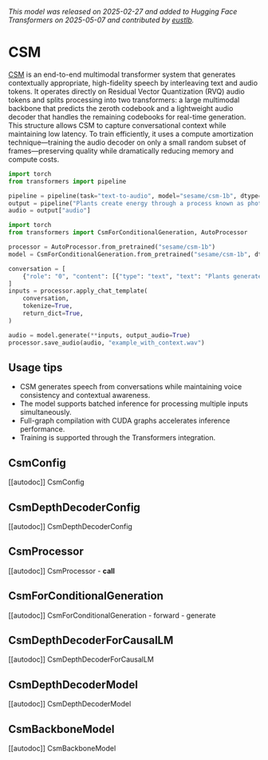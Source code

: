 <!--Copyright 2025 The HuggingFace Team. All rights reserved.

Licensed under the Apache License, Version 2.0 (the "License"); you may not use this file except in compliance with
the License. You may obtain a copy of the License at

http://www.apache.org/licenses/LICENSE-2.0

Unless required by applicable law or agreed to in writing, software distributed under the License is distributed on
an "AS IS" BASIS, WITHOUT WARRANTIES OR CONDITIONS OF ANY KIND, either express or implied. See the License for the
specific language governing permissions and limitations under the License.

⚠️ Note that this file is in Markdown but contain specific syntax for our doc-builder (similar to MDX) that may not be
rendered properly in your Markdown viewer.

-->
*This model was released on 2025-02-27 and added to Hugging Face Transformers on 2025-05-07 and contributed by [eustlb](https://huggingface.co/eustlb).*

# CSM

[CSM](https://www.sesame.com/research/crossing_the_uncanny_valley_of_voice) is an end-to-end multimodal transformer system that generates contextually appropriate, high-fidelity speech by interleaving text and audio tokens. It operates directly on Residual Vector Quantization (RVQ) audio tokens and splits processing into two transformers: a large multimodal backbone that predicts the zeroth codebook and a lightweight audio decoder that handles the remaining codebooks for real-time generation. This structure allows CSM to capture conversational context while maintaining low latency. To train efficiently, it uses a compute amortization technique—training the audio decoder on only a small random subset of frames—preserving quality while dramatically reducing memory and compute costs.

<hfoptions id="usage">
<hfoption id="Pipeline">

```py
import torch
from transformers import pipeline

pipeline = pipeline(task="text-to-audio", model="sesame/csm-1b", dtype="auto")
output = pipeline("Plants create energy through a process known as photosynthesis.")
audio = output["audio"]
```

</hfoption>
<hfoption id="CsmForConditionalGeneration">

```py
import torch
from transformers import CsmForConditionalGeneration, AutoProcessor

processor = AutoProcessor.from_pretrained("sesame/csm-1b")
model = CsmForConditionalGeneration.from_pretrained("sesame/csm-1b", dtype="auto")

conversation = [
    {"role": "0", "content": [{"type": "text", "text": "Plants generate energy through a process known as photosynthesis."}]},
]
inputs = processor.apply_chat_template(
    conversation,
    tokenize=True,
    return_dict=True,
)

audio = model.generate(**inputs, output_audio=True)
processor.save_audio(audio, "example_with_context.wav")
```

</hfoption>
</hfoptions>

## Usage tips

- CSM generates speech from conversations while maintaining voice consistency and contextual awareness.
- The model supports batched inference for processing multiple inputs simultaneously.
- Full-graph compilation with CUDA graphs accelerates inference performance.
- Training is supported through the Transformers integration.

## CsmConfig

[[autodoc]] CsmConfig

## CsmDepthDecoderConfig

[[autodoc]] CsmDepthDecoderConfig

## CsmProcessor

[[autodoc]] CsmProcessor
    - __call__

## CsmForConditionalGeneration

[[autodoc]] CsmForConditionalGeneration
    - forward
    - generate

## CsmDepthDecoderForCausalLM

[[autodoc]] CsmDepthDecoderForCausalLM

## CsmDepthDecoderModel

[[autodoc]] CsmDepthDecoderModel

## CsmBackboneModel

[[autodoc]] CsmBackboneModel
